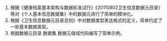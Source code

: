 1. 根据《健康档案基本架构与数据标准试行》《20110802卫生信息数据元目录》等对《个人基本信息数据集》中的数据元进行了简单的模块化。
2. 根据《卫生信息数据元目录总则》中对数据类型表达格式的定义，简单约定了一些基本数据类型。
3. 根据数据元目录 数据集 数据元值域代码编写了简单示例。
